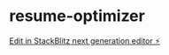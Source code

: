 # resume-optimizer

[Edit in StackBlitz next generation editor ⚡️](https://stackblitz.com/~/github.com/AdesojiCodeMaster/resume-optimizer)